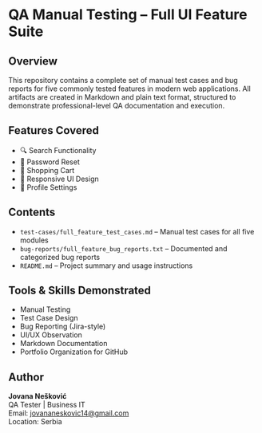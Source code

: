 # QA Manual Testing – Full UI Feature Suite

## Overview

This repository contains a complete set of manual test cases and bug reports for five commonly tested features in modern web applications. All artifacts are created in Markdown and plain text format, structured to demonstrate professional-level QA documentation and execution.

## Features Covered

- 🔍 Search Functionality
- 🔑 Password Reset
- 🛒 Shopping Cart
- 📱 Responsive UI Design
- 👤 Profile Settings

## Contents

- `test-cases/full_feature_test_cases.md` – Manual test cases for all five modules
- `bug-reports/full_feature_bug_reports.txt` – Documented and categorized bug reports
- `README.md` – Project summary and usage instructions

## Tools & Skills Demonstrated

- Manual Testing
- Test Case Design
- Bug Reporting (Jira-style)
- UI/UX Observation
- Markdown Documentation
- Portfolio Organization for GitHub

## Author

**Jovana Nešković**  
QA Tester | Business IT  
Email: jovananeskovic14@gmail.com  
Location: Serbia

